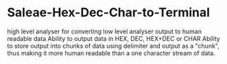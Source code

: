 # Saleae-Hex-Dec-Char-to-Terminal
high level analyser for converting low level analyser output to human readable data
Ability to output data in HEX, DEC, HEX+DEC or CHAR
Ability to store output into chunks of data using delimiter and output as a "chunk", thus making it more human readable than a one character stream of data.
